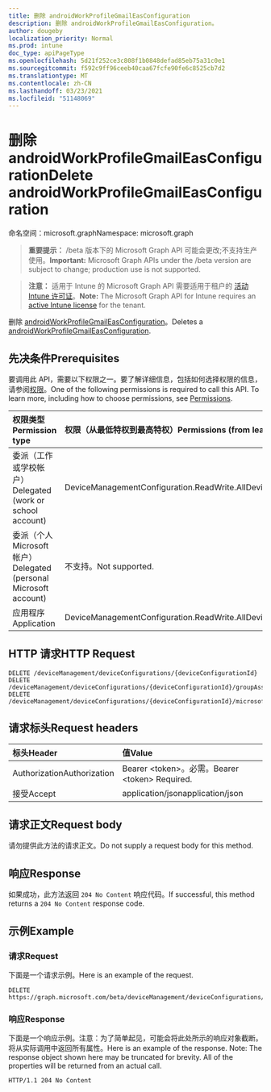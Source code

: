 ```yaml
---
title: 删除 androidWorkProfileGmailEasConfiguration
description: 删除 androidWorkProfileGmailEasConfiguration。
author: dougeby
localization_priority: Normal
ms.prod: intune
doc_type: apiPageType
ms.openlocfilehash: 5d21f252ce3c808f1b0848defad85eb75a31c0e1
ms.sourcegitcommit: f592c9ff96ceeb40caa67fcfe90fe6c8525cb7d2
ms.translationtype: MT
ms.contentlocale: zh-CN
ms.lasthandoff: 03/23/2021
ms.locfileid: "51148069"
---
```

# <a name="delete-androidworkprofilegmaileasconfiguration"></a><span data-ttu-id="6c1fe-103">删除 androidWorkProfileGmailEasConfiguration</span><span class="sxs-lookup"><span data-stu-id="6c1fe-103">Delete androidWorkProfileGmailEasConfiguration</span></span>

<span data-ttu-id="6c1fe-104">命名空间：microsoft.graph</span><span class="sxs-lookup"><span data-stu-id="6c1fe-104">Namespace: microsoft.graph</span></span>

> <span data-ttu-id="6c1fe-105">**重要提示：** /beta 版本下的 Microsoft Graph API 可能会更改;不支持生产使用。</span><span class="sxs-lookup"><span data-stu-id="6c1fe-105">**Important:** Microsoft Graph APIs under the /beta version are subject to change; production use is not supported.</span></span>

> <span data-ttu-id="6c1fe-106">**注意：** 适用于 Intune 的 Microsoft Graph API 需要适用于租户的 [活动 Intune 许可证](https://go.microsoft.com/fwlink/?linkid=839381)。</span><span class="sxs-lookup"><span data-stu-id="6c1fe-106">**Note:** The Microsoft Graph API for Intune requires an [active Intune license](https://go.microsoft.com/fwlink/?linkid=839381) for the tenant.</span></span>

<span data-ttu-id="6c1fe-107">删除 [androidWorkProfileGmailEasConfiguration](../resources/intune-deviceconfig-androidworkprofilegmaileasconfiguration.md)。</span><span class="sxs-lookup"><span data-stu-id="6c1fe-107">Deletes a [androidWorkProfileGmailEasConfiguration](../resources/intune-deviceconfig-androidworkprofilegmaileasconfiguration.md).</span></span>

## <a name="prerequisites"></a><span data-ttu-id="6c1fe-108">先决条件</span><span class="sxs-lookup"><span data-stu-id="6c1fe-108">Prerequisites</span></span>
<span data-ttu-id="6c1fe-p101">要调用此 API，需要以下权限之一。要了解详细信息，包括如何选择权限的信息，请参阅[权限](/graph/permissions-reference)。</span><span class="sxs-lookup"><span data-stu-id="6c1fe-p101">One of the following permissions is required to call this API. To learn more, including how to choose permissions, see [Permissions](/graph/permissions-reference).</span></span>

|<span data-ttu-id="6c1fe-111">权限类型</span><span class="sxs-lookup"><span data-stu-id="6c1fe-111">Permission type</span></span>|<span data-ttu-id="6c1fe-112">权限（从最低特权到最高特权）</span><span class="sxs-lookup"><span data-stu-id="6c1fe-112">Permissions (from least to most privileged)</span></span>|
|:---|:---|
|<span data-ttu-id="6c1fe-113">委派（工作或学校帐户）</span><span class="sxs-lookup"><span data-stu-id="6c1fe-113">Delegated (work or school account)</span></span>|<span data-ttu-id="6c1fe-114">DeviceManagementConfiguration.ReadWrite.All</span><span class="sxs-lookup"><span data-stu-id="6c1fe-114">DeviceManagementConfiguration.ReadWrite.All</span></span>|
|<span data-ttu-id="6c1fe-115">委派（个人 Microsoft 帐户）</span><span class="sxs-lookup"><span data-stu-id="6c1fe-115">Delegated (personal Microsoft account)</span></span>|<span data-ttu-id="6c1fe-116">不支持。</span><span class="sxs-lookup"><span data-stu-id="6c1fe-116">Not supported.</span></span>|
|<span data-ttu-id="6c1fe-117">应用程序</span><span class="sxs-lookup"><span data-stu-id="6c1fe-117">Application</span></span>|<span data-ttu-id="6c1fe-118">DeviceManagementConfiguration.ReadWrite.All</span><span class="sxs-lookup"><span data-stu-id="6c1fe-118">DeviceManagementConfiguration.ReadWrite.All</span></span>|

## <a name="http-request"></a><span data-ttu-id="6c1fe-119">HTTP 请求</span><span class="sxs-lookup"><span data-stu-id="6c1fe-119">HTTP Request</span></span>
<!-- {
  "blockType": "ignored"
}
-->
``` http
DELETE /deviceManagement/deviceConfigurations/{deviceConfigurationId}
DELETE /deviceManagement/deviceConfigurations/{deviceConfigurationId}/groupAssignments/{deviceConfigurationGroupAssignmentId}/deviceConfiguration
DELETE /deviceManagement/deviceConfigurations/{deviceConfigurationId}/microsoft.graph.windowsDomainJoinConfiguration/networkAccessConfigurations/{deviceConfigurationId}
```

## <a name="request-headers"></a><span data-ttu-id="6c1fe-120">请求标头</span><span class="sxs-lookup"><span data-stu-id="6c1fe-120">Request headers</span></span>
|<span data-ttu-id="6c1fe-121">标头</span><span class="sxs-lookup"><span data-stu-id="6c1fe-121">Header</span></span>|<span data-ttu-id="6c1fe-122">值</span><span class="sxs-lookup"><span data-stu-id="6c1fe-122">Value</span></span>|
|:---|:---|
|<span data-ttu-id="6c1fe-123">Authorization</span><span class="sxs-lookup"><span data-stu-id="6c1fe-123">Authorization</span></span>|<span data-ttu-id="6c1fe-124">Bearer &lt;token&gt;。必需。</span><span class="sxs-lookup"><span data-stu-id="6c1fe-124">Bearer &lt;token&gt; Required.</span></span>|
|<span data-ttu-id="6c1fe-125">接受</span><span class="sxs-lookup"><span data-stu-id="6c1fe-125">Accept</span></span>|<span data-ttu-id="6c1fe-126">application/json</span><span class="sxs-lookup"><span data-stu-id="6c1fe-126">application/json</span></span>|

## <a name="request-body"></a><span data-ttu-id="6c1fe-127">请求正文</span><span class="sxs-lookup"><span data-stu-id="6c1fe-127">Request body</span></span>
<span data-ttu-id="6c1fe-128">请勿提供此方法的请求正文。</span><span class="sxs-lookup"><span data-stu-id="6c1fe-128">Do not supply a request body for this method.</span></span>

## <a name="response"></a><span data-ttu-id="6c1fe-129">响应</span><span class="sxs-lookup"><span data-stu-id="6c1fe-129">Response</span></span>
<span data-ttu-id="6c1fe-130">如果成功，此方法返回 `204 No Content` 响应代码。</span><span class="sxs-lookup"><span data-stu-id="6c1fe-130">If successful, this method returns a `204 No Content` response code.</span></span>

## <a name="example"></a><span data-ttu-id="6c1fe-131">示例</span><span class="sxs-lookup"><span data-stu-id="6c1fe-131">Example</span></span>

### <a name="request"></a><span data-ttu-id="6c1fe-132">请求</span><span class="sxs-lookup"><span data-stu-id="6c1fe-132">Request</span></span>
<span data-ttu-id="6c1fe-133">下面是一个请求示例。</span><span class="sxs-lookup"><span data-stu-id="6c1fe-133">Here is an example of the request.</span></span>
``` http
DELETE https://graph.microsoft.com/beta/deviceManagement/deviceConfigurations/{deviceConfigurationId}
```

### <a name="response"></a><span data-ttu-id="6c1fe-134">响应</span><span class="sxs-lookup"><span data-stu-id="6c1fe-134">Response</span></span>
<span data-ttu-id="6c1fe-p102">下面是一个响应示例。注意：为了简单起见，可能会将此处所示的响应对象截断。将从实际调用中返回所有属性。</span><span class="sxs-lookup"><span data-stu-id="6c1fe-p102">Here is an example of the response. Note: The response object shown here may be truncated for brevity. All of the properties will be returned from an actual call.</span></span>
``` http
HTTP/1.1 204 No Content
```




